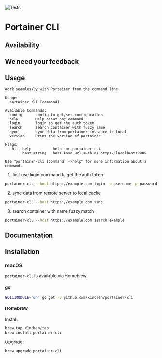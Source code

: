 ![Tests](https://github.com/x1nchen/portainer-cli/workflows/Tests/badge.svg?branch=master)
# Portainer CLI


## Availability

## We need your feedback

## Usage

```
Work seamlessly with Portainer from the command line.

Usage:
  portainer-cli [command]

Available Commands:
  config      config to get/set configuration
  help        Help about any command
  login       login to get the auth token
  search      search container with fuzzy name
  sync        sync data from portainer instance to local
  version     Print the version of portainer

Flags:
  -h, --help          help for portainer-cli
      --host string   host base url such as http://localhost:9000

Use "portainer-cli [command] --help" for more information about a command.
```

1. first use login command to get the auth token

```bash
portainer-cli --host https://example.com login -u username -p password
```

2. sync data from remote server to local cache

```bash
portainer-cli --host https://example.com sync
```

3. search container with name fuzzy match

```bash
portainer-cli --host https://example.com search example
```

## Documentation

## Installation

### macOS

`portainer-cli` is available via Homebrew

#### go

```bash
GO111MODULE="on" go get -v github.com/x1nchen/portainer-cli
```

#### Homebrew

Install:

```bash
brew tap x1nchen/tap
brew install portainer-cli
```


Upgrade: 

```bash
brew upgrade portainer-cli
```


